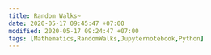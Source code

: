 ```yaml
---
title: Random Walks~
date: 2020-05-17 09:45:47 +07:00
modified: 2020-05-17 09:24:47 +07:00
tags: [Mathematics,RandomWalks,Jupyternotebook,Python]
---
```

<html><head>


<!-- Load require.js. Delete this if your page already loads require.js -->
<script src="https://cdnjs.cloudflare.com/ajax/libs/require.js/2.3.4/require.min.js" integrity="sha256-Ae2Vz/4ePdIu6ZyI/5ZGsYnb+m0JlOmKPjt6XZ9JJkA=" crossorigin="anonymous"></script>
<script src="https://unpkg.com/@jupyter-widgets/html-manager@*/dist/embed-amd.js" crossorigin="anonymous"></script>
<script type="application/vnd.jupyter.widget-state+json">
{
    "version_major": 2,
    "version_minor": 0,
    "state": {}
}
</script>
</head>
<body>


</body>
</html>
